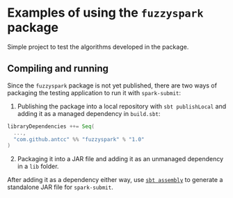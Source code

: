 # Examples of using the `fuzzyspark` package

Simple project to test the algorithms developed in the package.

## Compiling and running

Since the `fuzzyspark` package is not yet published, there are two ways of packaging the testing application to run it with `spark-submit`:

1. Publishing the package into a local repository with `sbt publishLocal` and adding it as a managed dependency in `build.sbt`:

```scala
libraryDependencies ++= Seq(
  ...,
  "com.github.antcc" %% "fuzzyspark" % "1.0"
)
```

2. Packaging it into a JAR file and adding it as an unmanaged dependency in a `lib` folder.

After adding it as a dependency either way, use [`sbt assembly`](https://github.com/sbt/sbt-assembly/) to generate a standalone JAR file for `spark-submit`.
